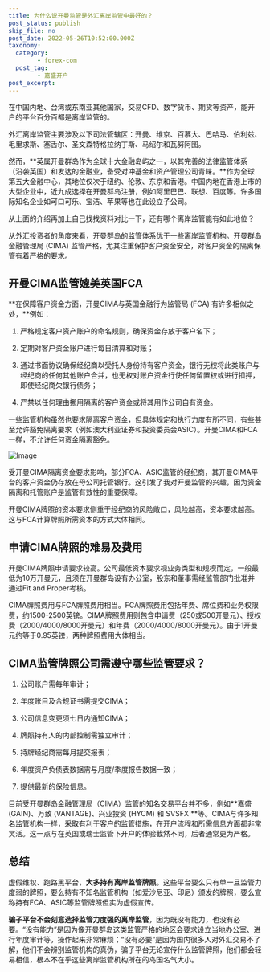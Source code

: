 ```yaml
---
title: 为什么说开曼监管是外汇离岸监管中最好的？
post_status: publish
skip_file: no
post_date: 2022-05-26T10:52:00.000Z
taxonomy:
  category:
        - forex-com
  post_tag:
        - 嘉盛开户
post_excerpt: 
---
```

在中国内地、台湾或东南亚其他国家，交易CFD、数字货币、期货等资产，能开户的平台百分百都是离岸监管的。

外汇离岸监管主要涉及以下司法管辖区：开曼、维京、百慕大、巴哈马、伯利兹、毛里求斯、塞舌尔、圣文森特格拉纳丁斯、马绍尔和瓦努阿图。

然而，**英属开曼群岛作为全球十大金融岛屿之一，以其完善的法律监管体系（沿袭英国）和发达的金融业，备受对冲基金和资产管理公司青睐。**作为全球第五大金融中心，其地位仅次于纽约、伦敦、东京和香港。中国内地在香港上市的大型企业中，近九成选择在开曼群岛注册，例如阿里巴巴、联想、百度等。许多国际知名企业如可口可乐、宝洁、苹果等也在此设立子公司。

从上面的介绍再加上自己找找资料对比一下，还有哪个离岸监管能有如此地位？

从外汇投资者的角度来看，开曼群岛的监管体系优于一些离岸监管机构。开曼群岛金融管理局 (CIMA) 监管严格，尤其注重保护客户资金安全，对客户资金的隔离保管有着严格的要求。

## 开曼CIMA监管媲美英国FCA

**在保障客户资金方面，开曼CIMA与英国金融行为监管局 (FCA) 有许多相似之处，**例如：

1. 严格规定客户资产账户的命名规则，确保资金存放于客户名下；

1. 定期对客户资金账户进行每日清算和对账；

1. 通过书面协议确保经纪商以受托人身份持有客户资金，银行无权将此类账户与经纪商的任何其他账户合并，也无权对账户资金行使任何留置权或进行扣押，即使经纪商欠银行债务；

1. 严禁以任何理由挪用隔离的客户资金或将其用作公司自有资金。

一些监管机构虽然也要求隔离客户资金，但具体规定和执行力度有所不同，有些甚至允许豁免隔离要求（例如澳大利亚证券和投资委员会ASIC）。开曼CIMA和FCA一样，不允许任何资金隔离豁免。

![Image](https://prod-files-secure.s3.us-west-2.amazonaws.com/39ed1227-6d7d-4570-be36-9ccd4a2c4241/bd849744-3fcb-4a37-8312-357962c8f065/image.png?X-Amz-Algorithm=AWS4-HMAC-SHA256&X-Amz-Content-Sha256=UNSIGNED-PAYLOAD&X-Amz-Credential=ASIAZI2LB466T7VOIMWA%2F20250607%2Fus-west-2%2Fs3%2Faws4_request&X-Amz-Date=20250607T161345Z&X-Amz-Expires=3600&X-Amz-Security-Token=IQoJb3JpZ2luX2VjEJ3%2F%2F%2F%2F%2F%2F%2F%2F%2F%2FwEaCXVzLXdlc3QtMiJGMEQCICTCD6xoyilQ9CGFd0B1Vodu4Mb3%2BkWnu%2FM8zdPUZfePAiAQp1g7ERGDOn76%2F0TBfsmvsd81hL5O1720ZkW8H%2Bvweyr%2FAwh1EAAaDDYzNzQyMzE4MzgwNSIMWk59QuSzXi%2FKtQHIKtwDlzcs%2BQd%2FZQo%2FqJn%2BWrxsY2PZkZPMJM8aTAQFtx5YECODMv9EYuE39slns4PuTfeUngXYGeJq3FUIwGLEITeywC1Oilm5HdYK%2BD%2F1SLKFgUQNwZPigQdLWC4KCU%2FjbGd2TORFDC%2F6PHz3dgphbgOwSyrgn8LUMWZ28dpGgy8FQ9l0GWVLBmxqwXtFzYk14fvE%2BqssrfT0nTDR1FGfHmjVL7pXDZy%2BC45yKF64LyV6K0Jn4Pgut%2BJ5ncfChqtC5kUvLhwEJVf%2FyUOXRe%2BgC0YN8g7W5bgPLhrG1Xx9XMZ03JAh4aHfWftCNlIRE0%2B1PIIFm4bYtgmzLc8W4ujMNU%2BeOieyV1Q2vj13rD3T%2F0ZVeHMbFxAb6iT%2FuMbtm1ITi5xsNR18CB4FdD0Bzej8XFdMLjnZaOJ4CZ18X7bAW%2Buh0QkL9EFzNv5JZmCqCK8fAD6hhoAJKMBQhsm3NjTNP3WP84XGRksCVBadTGkOZn%2FFOjIDiO2fEv8BHeMkSkFJVB36aFAmfIaQjXSHNfMY9F723MxMxXGBJ9td5ZTSKTTHS4C66XSvYkoPffRSs59Eh%2FHu%2F%2FK%2BhsoZiwLTnHweMKZg76ZtgLtnrrkK5wM%2BEXXgeIdZnljR1xfMwHOVRF4wrd6QwgY6pgHxCXmAqkartjc0OVkbVwAF5shhITouFvqFa199FVFfsYCg3aRdc1s%2FPcN7q%2F8dgrLYa9hR%2B3PGxXZL7VnboNUBVSiWCZfWCmFDavo05M%2B3q2fxbB5Q4ARl3ohy0v79aHdmuaBbEbcNypX5kWvLmsDZoLxWizVGOEhcwNqawfDh4wr1qPT1r0Ryax7YKzmoJPVM2AOZIu94jOAnrS%2F0g6wvQnLnNZmJ&X-Amz-Signature=9b4e3c065509002df8ee9323245431f484c9cb367edc58d87d7a6f569dd1440a&X-Amz-SignedHeaders=host&x-id=GetObject)

受开曼CIMA隔离资金要求影响，部分FCA、ASIC监管的经纪商，其开曼CIMA平台的客户资金仍存放在母公司托管银行。这引发了我对开曼监管的兴趣，因为资金隔离和托管账户是监管有效性的重要保障。

开曼CIMA牌照的资本要求侧重于经纪商的风险敞口，风险越高，资本要求越高。这与FCA计算牌照所需资本的方式大体相同。

## **申请CIMA牌照的难易及费用**

开曼CIMA牌照申请要求较高。公司最低资本要求视业务类型和规模而定，一般最低为10万开曼元，且须在开曼群岛设有办公室，股东和董事需经监管部门批准并通过Fit and Proper考核。

CIMA牌照费用与FCA牌照费用相当。FCA牌照费用包括年费、席位费和业务权限费，约1500-2500英镑。CIMA牌照费用则包含申请费（250或500开曼元）、授权费（2000/4000/8000开曼元）和年费（2000/4000/8000开曼元）。由于1开曼元约等于0.95英镑，两种牌照费用大体相当。

## CIMA监管牌照公司需遵守哪些监管要求？

1. 公司账户需每年审计；

1. 年度账目及合规证书需提交CIMA；

1. 公司信息变更须七日内通知CIMA；

1. 牌照持有人的内部控制需独立审计；

1. 持牌经纪商需每月提交报表；

1. 年度资产负债表数据需与月度/季度报告数据一致；

1. 提供最新的保险信息。

目前受开曼群岛金融管理局（CIMA）监管的知名交易平台并不多，例如**嘉盛 (GAIN)、万致 (VANTAGE)、兴业投资 (HYCM) 和 SVSFX **等。CIMA与许多知名监管机构一样，采取有利于客户的监管措施，在开户流程和所需信息方面都非常灵活。这一点与在英国或瑞士监管下开户的体验截然不同，后者通常更为严格。

## 总结

虚假维权、跑路黑平台，**大多持有离岸监管牌照**。这些平台要么只有单一且监管力度弱的牌照，要么持有不知名监管机构（如爱沙尼亚、印尼）颁发的牌照，要么宣称持有FCA、ASIC等监管牌照但实为虚假宣传。

**骗子平台不会刻意选择监管力度强的离岸监管**，因为既没有能力，也没有必要。“没有能力”是因为像开曼群岛这类监管严格的地区会要求设立当地办公室、进行年度审计等，操作起来非常麻烦；“没有必要”是因为国内很多人对外汇交易不了解，他们不会辨别监管机构的真伪，骗子平台无论宣传什么监管牌照，他们都会轻易相信，根本不在乎这些离岸监管机构所在的岛国名气大小。